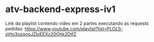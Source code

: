 # atv-backend-express-iv1

Link da playlist contendo vídeo em 2 partes executando as requests pedidas: https://www.youtube.com/playlist?list=PLOLS-sVto3ozqooJZbiEEXz20Ohk2DtfZ
